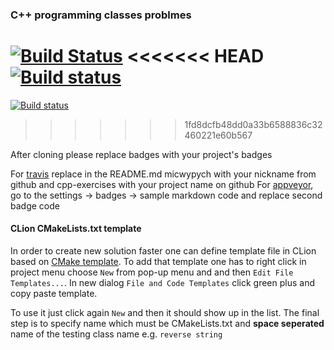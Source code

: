 ### C++ programming classes problmes ###

[![Build Status](https://travis-ci.org/zuzannnaobajtek/jimp2.svg?branch=master)](https://travis-ci.org/zuzannnaobajtek/jimp2)
<<<<<<< HEAD
[![Build status](https://ci.appveyor.com/api/projects/status/tcutlv3sw6thyoy1?svg=true)](https://ci.appveyor.com/project/zuzannnaobajtek/jimp2)
=======
[![Build status](https://ci.appveyor.com/api/projects/status/39thleljhjmtof0t?svg=true)](https://ci.appveyor.com/project/micwypych/cpp-exercises)
>>>>>>> 1fd8dcfb48dd0a33b6588836c32460221e60b567

After cloning please replace badges with your project's badges

For [travis](https://travis-ci.org) replace in the README.md micwypych with your nickname from github and cpp-exercises with your project name on github
For [appveyor](https://ci.appveyor.com), go to the settings -> badges -> sample markdown code and replace second badge code

#### CLion CMakeLists.txt template ####

In order to create new solution faster one can define template file 
in CLion based on [CMake template](scripts/Library_CMakeLists_Add_Template).
To add that template one has to right click in project menu choose
`New` from pop-up menu and and then `Edit File Templates...`. In new dialog
`File and Code Templates` click green plus and copy paste template. 

To use it just click again `New` and then it should show up in the list. 
The final step is to specify name which must be CMakeLists.txt and **space seperated**
name of the testing class name e.g. `reverse string`
